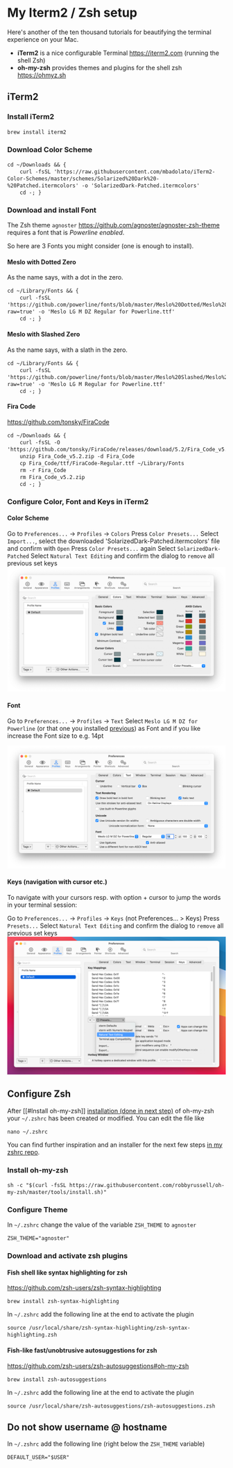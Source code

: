 # My Iterm2 / Zsh setup

Here's another of the ten thousand tutorials for beautifying the terminal experience on your Mac.

* **iTerm2** is a nice configurable Terminal https://iterm2.com (running the shell Zsh)
* **oh-my-zsh** provides themes and plugins for the shell zsh https://ohmyz.sh

##  iTerm2
###  Install iTerm2
```
brew install iterm2
```

###  Download Color Scheme
```
cd ~/Downloads && {
    curl -fsSL 'https://raw.githubusercontent.com/mbadolato/iTerm2-Color-Schemes/master/schemes/Solarized%20Dark%20-%20Patched.itermcolors' -o 'SolarizedDark-Patched.itermcolors'
    cd -; }
```

###  Download and install Font
The Zsh theme `agnoster` https://github.com/agnoster/agnoster-zsh-theme requires a font that is *Powerline enabled*.

So here are 3 Fonts you might consider (one is enough to install).

####  Meslo with Dotted Zero

As the name says, with a dot in the zero.

```
cd ~/Library/Fonts && {
    curl -fsSL 'https://github.com/powerline/fonts/blob/master/Meslo%20Dotted/Meslo%20LG%20M%20DZ%20Regular%20for%20Powerline.ttf?raw=true' -o 'Meslo LG M DZ Regular for Powerline.ttf'
    cd -; }
```

####  Meslo with Slashed Zero

As the name says, with a slath in the zero.

```
cd ~/Library/Fonts && {
    curl -fsSL 'https://github.com/powerline/fonts/blob/master/Meslo%20Slashed/Meslo%20LG%20M%20Regular%20for%20Powerline.ttf?raw=true' -o 'Meslo LG M Regular for Powerline.ttf'
    cd -; }
```

####  Fira Code
https://github.com/tonsky/FiraCode
```
cd ~/Downloads && {
    curl -fsSL -O 'https://github.com/tonsky/FiraCode/releases/download/5.2/Fira_Code_v5.2.zip'
    unzip Fira_Code_v5.2.zip -d Fira_Code
    cp Fira_Code/ttf/FiraCode-Regular.ttf ~/Library/Fonts
    rm -r Fira_Code
    rm Fira_Code_v5.2.zip
    cd -; }
```

###  Configure Color, Font and Keys in iTerm2
####  Color Scheme
Go to `Preferences...` -> `Profiles` -> `Colors`
Press `Color Presets...`
Select `Import...`, select the downloaded 'SolarizedDark-Patched.itermcolors' file and confirm with `Open`
Press `Color Presets...` again
Select `SolarizedDark-Patched`
Select `Natural Text Editing` and confirm the dialog to `remove` all previous set keys
![Preferences Profiles Colors](assets/2021-09-20-iterm2-preferences-profiles-colors.png)

####  Font
Go to `Preferences...` -> `Profiles` -> `Text`
Select `Meslo LG M DZ for Powerline` (or that one you installed [previous](#download-and-install-font)) as Font and if you like increase the Font size to e.g. 14pt

![Preferences Profiles Text](assets/2021-09-20-iterm2-preferences-profiles-text.png)

####  Keys (navigation with cursor etc.)
To navigate with your cursors resp. with option + cursor to jump the words in your terminal session:

Go to `Preferences...` -> `Profiles` -> `Keys` (not Preferences... > Keys)
Press `Presets...`
Select `Natural Text Editing` and confirm the dialog to `remove` all previous set keys
![Preferences Profiles Keys](assets/2021-09-20-iterm2-preferences-profiles-keys.png)

##  Configure Zsh
After [[#Install oh-my-zsh]] [installation (done in next step)](#install-oh-my-zsh) of oh-my-zsh your `~/.zshrc` has been created or modified.
You can edit the file like

```
nano ~/.zshrc
```

You can find further inspiration and an installer for the next few steps [in my zshrc repo](https://github.com/jschuster/zshrc).

###  Install oh-my-zsh

```
sh -c "$(curl -fsSL https://raw.githubusercontent.com/robbyrussell/oh-my-zsh/master/tools/install.sh)"
```

###  Configure Theme
In `~/.zshrc` change the value of the variable `ZSH_THEME` to `agnoster`
```
ZSH_THEME="agnoster"
```

###  Download and activate zsh plugins
####  Fish shell like syntax highlighting for zsh
https://github.com/zsh-users/zsh-syntax-highlighting
```
brew install zsh-syntax-highlighting
```

In `~/.zshrc` add the following line at the end to activate the plugin
```
source /usr/local/share/zsh-syntax-highlighting/zsh-syntax-highlighting.zsh
```

####  Fish-like fast/unobtrusive autosuggestions for zsh
https://github.com/zsh-users/zsh-autosuggestions#oh-my-zsh
```
brew install zsh-autosuggestions
```

In `~/.zshrc` add the following line at the end to activate the plugin
```
source /usr/local/share/zsh-autosuggestions/zsh-autosuggestions.zsh
```

## Do not show username @ hostname
In `~/.zshrc` add the following line (right below the `ZSH_THEME` variable)
```
DEFAULT_USER="$USER"
```


